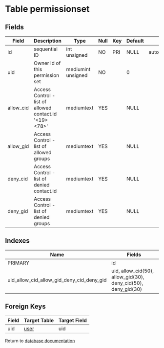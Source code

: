 Table permissionset
===========



Fields
------

| Field     | Description                                            | Type               | Null | Key | Default | Extra          |
| --------- | ------------------------------------------------------ | ------------------ | ---- | --- | ------- | -------------- |
| id        | sequential ID                                          | int unsigned       | NO   | PRI | NULL    | auto_increment |
| uid       | Owner id of this permission set                        | mediumint unsigned | NO   |     | 0       |                |
| allow_cid | Access Control - list of allowed contact.id &#039;&lt;19&gt;&lt;78&gt;&#039; | mediumtext         | YES  |     | NULL    |                |
| allow_gid | Access Control - list of allowed groups                | mediumtext         | YES  |     | NULL    |                |
| deny_cid  | Access Control - list of denied contact.id             | mediumtext         | YES  |     | NULL    |                |
| deny_gid  | Access Control - list of denied groups                 | mediumtext         | YES  |     | NULL    |                |

Indexes
------------

| Name                                      | Fields                                                        |
| ----------------------------------------- | ------------------------------------------------------------- |
| PRIMARY                                   | id                                                            |
| uid_allow_cid_allow_gid_deny_cid_deny_gid | uid, allow_cid(50), allow_gid(30), deny_cid(50), deny_gid(30) |

Foreign Keys
------------

| Field | Target Table | Target Field |
|-------|--------------|--------------|
| uid | [user](help/database/db_user) | uid |

Return to [database documentation](help/database)
